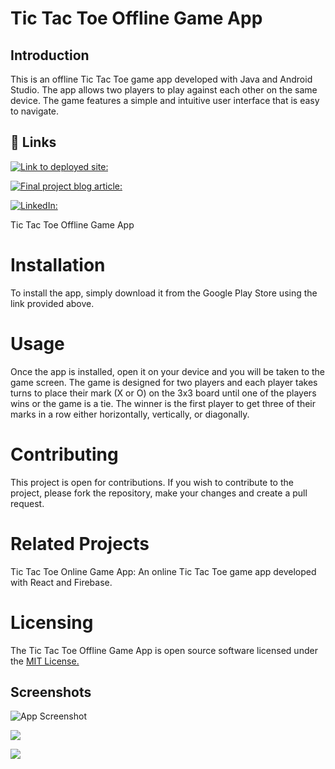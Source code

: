 # Tic Tac Toe Offline Game App
## Introduction
This is an offline Tic Tac Toe game app developed with Java and Android Studio. The app allows two players to play against each other on the same device. The game features a simple and intuitive user interface that is easy to navigate.

## 🔗 Links
[![Link to deployed site:](https://img.shields.io/badge/APK-Tic%20Tac%20Toe%20Offlien%20Game-yellow)](https://docs.google.com/uc?export=download&id=1ODu3a5YQxQB0zOGgGRffNJNicQDjEW6n)

[![Final project blog article:](https://img.shields.io/badge/B-Blog-blue)](https://nattyxo2018.editorx.io/geeztech-tictactoe)

[![LinkedIn:](https://img.shields.io/badge/linkedin-0A66C2?style=for-the-badge&logo=linkedin&logoColor=white)](https://twitter.com/)

Tic Tac Toe Offline Game App

# Installation
To install the app, simply download it from the Google Play Store using the link provided above.

# Usage
Once the app is installed, open it on your device and you will be taken to the game screen. The game is designed for two players and each player takes turns to place their mark (X or O) on the 3x3 board until one of the players wins or the game is a tie. The winner is the first player to get three of their marks in a row either horizontally, vertically, or diagonally.

# Contributing
This project is open for contributions. If you wish to contribute to the project, please fork the repository, make your changes and create a pull request.

# Related Projects
Tic Tac Toe Online Game App: An online Tic Tac Toe game app developed with React and Firebase.
# Licensing
The Tic Tac Toe Offline Game App is open source software licensed under the [MIT License.](https://opensource.org/license/mit/)


## Screenshots

![App Screenshot](https://i.ibb.co/jvnxqy0/msg388087194-161649.jpg)

![](https://i.ibb.co/kSDm2SN/msg388087194-161647.jpg)

![](https://i.ibb.co/s9sy4R7/msg388087194-161646.jpg)
